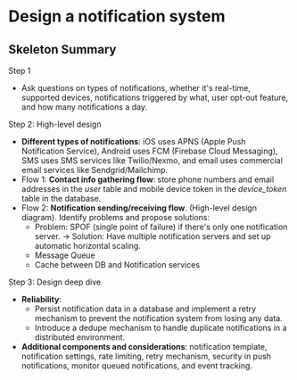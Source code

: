 # Design a notification system

## Skeleton Summary

Step 1
- Ask questions on types of notifications, whether it's real-time, supported devices, notifications triggered by what, user opt-out feature, and how many notifications a day.

Step 2: High-level design

- **Different types of notifications**: iOS uses APNS (Apple Push Notification Service), Android uses FCM (Firebase Cloud Messaging), SMS uses SMS services like Twilio/Nexmo, and email uses commercial email services like Sendgrid/Mailchimp.
- Flow 1: **Contact info gathering flow**: store phone numbers and email addresses in the *user* table and mobile device token in the *device_token* table in the database.
- Flow 2: **Notification sending/receiving flow**. (High-level design diagram). Identify problems and propose solutions:
	- Problem: SPOF (single point of failure) if there's only one notification server. -> Solution: Have multiple notification servers and set up automatic horizontal scaling.
	- Message Queue
	- Cache between DB and Notification services

Step 3: Design deep dive

- **Reliability**: 
	- Persist notification data in a database and implement a retry mechanism to prevent the notification system from losing any data.
	- Introduce a dedupe mechanism to handle duplicate notifications in a distributed environment.
- **Additional components and considerations**: notification template, notification settings, rate limiting, retry mechanism, security in push notifications, monitor queued notifications, and event tracking.
